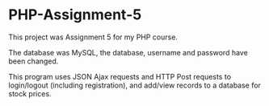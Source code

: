 # PHP-Assignment-5

This project was Assignment 5 for my PHP course.

The database was MySQL, the database, username and password have been changed.

This program uses JSON Ajax requests and HTTP Post requests to login/logout (including registration), and add/view records to a database for stock prices.

